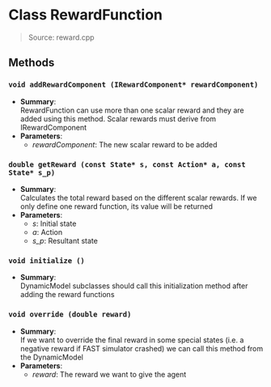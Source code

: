 # Class RewardFunction
> Source: reward.cpp
## Methods
### ``void addRewardComponent (IRewardComponent* rewardComponent)``
* **Summary**:  
  RewardFunction can use more than one scalar reward and they are added using this method. Scalar rewards must derive from IRewardComponent  
* **Parameters**:  
  * _rewardComponent_: The new scalar reward to be added
### ``double getReward (const State* s, const Action* a, const State* s_p)``
* **Summary**:  
  Calculates the total reward based on the different scalar rewards. If we only define one reward function, its value will be returned  
* **Parameters**:  
  * _s_: Initial state
  * _a_: Action
  * _s_p_: Resultant state
### ``void initialize ()``
* **Summary**:  
  DynamicModel subclasses should call this initialization method after adding the reward functions  
### ``void override (double reward)``
* **Summary**:  
  If we want to override the final reward in some special states (i.e. a negative reward if FAST simulator crashed) we can call this method from the DynamicModel  
* **Parameters**:  
  * _reward_: The reward we want to give the agent
